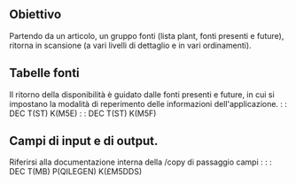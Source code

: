 ## Obiettivo
Partendo da un articolo, un gruppo fonti (lista plant, fonti presenti e future), ritorna in scansione (a vari livelli di dettaglio e in vari ordinamenti).

## Tabelle fonti
Il ritorno della disponibilità è guidato dalle fonti presenti e future, in cui si impostano la modalità di reperimento delle informazioni dell'applicazione.
 :  : DEC T(ST) K(M5E)
 :  : DEC T(ST) K(M5F)

## Campi di input e di output.
Riferirsi alla documentazione interna della /copy di passaggio campi : 
 :  : DEC T(MB) P(QILEGEN) K(£M5DDS)





